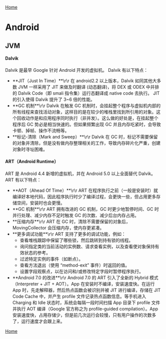 [Home](../../README.md)

# Android

## JVM

#### Dalvik
Dalvik 是最早 Google 针对 Android 开发的虚拟机。
Dalvik 有以下特点：
- **JIT（Just In Time）\*\*\r\r
在 android2.2 以上版本，Dalvik 如同其他大多数 JVM 一样采用了 JIT 来做及时翻译 (动态翻译)，将 DEX 或 ODEX 中并排的 Dalvik Code（即 smali 指令集）运行态翻译成 native code 去执行。
JIT 的引入使得 Dalvik 提升了 3~6 倍的性能。
- **GC 机制\*\*\r\r
Dalvik 在触发 GC 机制时，会挂起整个程序与虚拟机内部的所有线程来查找活动对象，这样目的是在较少的堆栈里找到所引用的对象。这个回收动作是和应用程序同时执行（非并发）。这么做的好处是，在挂起整个程序后 GC 势必是相当快速的。但如果频繁出现 GC 并且内存吃紧时，会导致卡顿、掉帧、操作不流畅等。
- **标记-清除（Mark and Sweep）\*\*\r\r
Dalvik 在 GC 时，标记不需要保留的对象并清除，但是没有做内存整理相关的工作，导致内存碎片化严重，创建对象时寻址困难。

#### ART（Android Runtime）
ART 是 Android 4.4 新增的虚拟机，并在 Android 5.0 以上全面替代 Dalvik。
ART 有以下特点：
- **AOT（Ahead Of Time）\*\*\r\r
ART 在程序执行之前（一般是安装时）就编译好本地代码，因此程序执行时少了编译过程，会更快一些，但占用更多存储空间，安装时也会更慢。
- **GC 机制\*\*\r\r
ART 拥有改进的 GC 机制，GC 时更少地暂停时间、GC 时并行处理、减少内存不足时触发 GC 的次数、减少后台内存占用。
- **压缩内存\*\*\r\r
ART 在 GC 时，清除不需要保留的对象后，MovingCollector 会压缩内存，使内存更紧凑。
- **更多调试功能\*\*\r\r
ART 支持了更多的调试功能，例如：
    - 查看堆栈跟踪中保留了哪些锁，然后跳转到持有锁的线程。
    - 询问指定类的当前活动的实例数、请求查看实例，以及查看使对象保持有效状态的参考。
    - 过滤特定实例的事件（如断点）。
    - 查看方法退出（使用 “method-exit” 事件）时返回的值。
    - 设置字段观察点，以在访问和/或修改特定字段时暂停程序执行。
- **Android 7.0 的改进\*\*\r\r
Android 7.0 的 ART 引入了全新的 Hybrid 模式（Interpreter + JIT + AOT）。App 在安装时不编译，安装速度快。在运行 App 时，先走解释器，然后热点函数会被识别并被 JIT 进行编译，存储在 JIT Code Cache 中，并产生 profile 文件记录热点函数信息。等手机进入 Charging 和 Idle 状态时，系统会每隔一段时间扫描 App 目录下 profile 文件并执行 AOT 编译（Google 官方称之为 profile-guided compilation）。App 安装速度快，占用存储少，但是前几次运行会较慢，只有用户操作的次数多了，运行速度才会跟上来。

[Home](../../README.md)